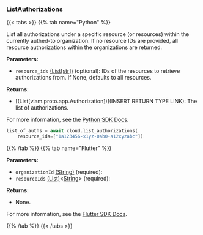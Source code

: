 ### ListAuthorizations

{{< tabs >}}
{{% tab name="Python" %}}

List all authorizations under a specific resource (or resources) within the currently authed-to organization. If no resource IDs are provided, all resource authorizations within the organizations are returned.

**Parameters:**

- `resource_ids` [(List[str])](<INSERT PARAM TYPE LINK>) (optional): IDs of the resources to retrieve authorizations from. If None, defaults to all resources.

**Returns:**

- [(List[viam.proto.app.Authorization])](INSERT RETURN TYPE LINK): The list of authorizations.

For more information, see the [Python SDK Docs](https://python.viam.dev/autoapi/viam/app/app_client/index.html#viam.app.app_client.AppClient.list_authorizations).

``` python {class="line-numbers linkable-line-numbers"}
list_of_auths = await cloud.list_authorizations(
    resource_ids=["1a123456-x1yz-0ab0-a12xyzabc"])
```

{{% /tab %}}
{{% tab name="Flutter" %}}

**Parameters:**

- `organizationId` [(String)](https://api.flutter.dev/flutter/dart-core/String-class.html) (required):
- `resourceIds` [(List)](https://api.flutter.dev/flutter/dart-core/List-class.html)<[String](https://api.flutter.dev/flutter/dart-core/String-class.html)> (required):

**Returns:**

- None.

For more information, see the [Flutter SDK Docs](https://flutter.viam.dev/viam_protos.app.app/AppServiceClient/listAuthorizations.html).

{{% /tab %}}
{{< /tabs >}}
